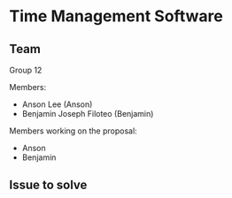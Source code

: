 # Time Management Software

## Team

Group 12

Members:
- Anson Lee (Anson)
- Benjamin Joseph Filoteo (Benjamin)

Members working on the proposal:
- Anson
- Benjamin

## Issue to solve